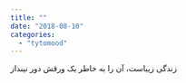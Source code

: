 ```yaml
---
title: ""
date: "2018-08-10"
categories: 
  - "tytomood"
---
```


زندگی زیباست، آن را به خاطر یک ورقش دور نینداز
